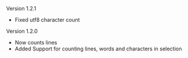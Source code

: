 Version 1.2.1
* Fixed utf8 character count

Version 1.2.0
+ Now counts lines
+ Added Support for counting lines, words and characters in selection
